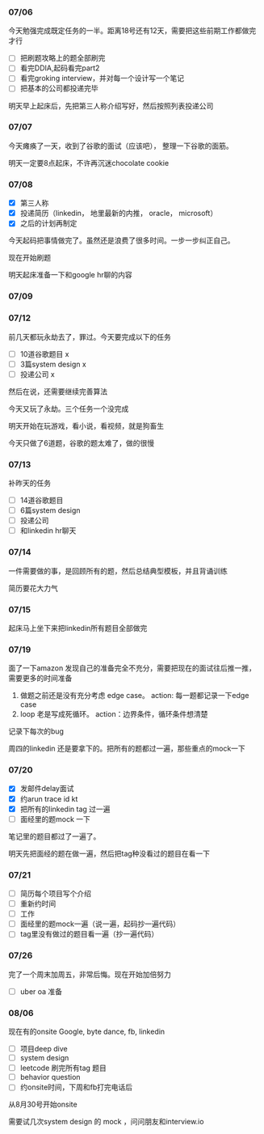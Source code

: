 ### 07/06

今天勉强完成既定任务的一半。距离18号还有12天，需要把这些前期工作都做完才行

- [ ] 把刷题攻略上的题全部刷完
- [ ] 看完DDIA,起码看完part2
- [ ] 看完groking interview，并对每一个设计写一个笔记
- [ ] 把基本的公司都投递完毕

明天早上起床后，先把第三人称介绍写好，然后按照列表投递公司

### 07/07

今天瘫痪了一天，收到了谷歌的面试（应该吧）， 整理一下谷歌的面筋。

明天一定要8点起床，不许再沉迷chocolate cookie

### 07/08

- [x] 第三人称
- [x] 投递简历（linkedin， 地里最新的内推， oracle， microsoft）
- [x] 之后的计划再制定

今天起码把事情做完了。虽然还是浪费了很多时间。一步一步纠正自己。

现在开始刷题

明天起床准备一下和google hr聊的内容

### 07/09

### 07/12

前几天都玩永劫去了，罪过。今天要完成以下的任务

- [ ] 10道谷歌题目 x
- [ ] 3篇system design x
- [ ] 投递公司 x 

然后在说，还需要继续完善算法

今天又玩了永劫。三个任务一个没完成

明天开始在玩游戏，看小说，看视频，就是狗畜生

今天只做了6道题，谷歌的题太难了，做的很慢

### 07/13

补昨天的任务

- [ ] 14道谷歌题目 
- [ ] 6篇system design 
- [ ] 投递公司
- [ ] 和linkedin hr聊天

### 07/14

一件需要做的事，是回顾所有的题，然后总结典型模板，并且背诵训练

简历要花大力气

### 07/15

起床马上坐下来把linkedin所有题目全部做完

### 07/19

面了一下amazon 发现自己的准备完全不充分，需要把现在的面试往后推一推，需要更多的时间准备

1. 做题之前还是没有充分考虑 edge case。 action: 每一题都记录一下edge case
2. loop 老是写成死循环。 action：边界条件，循环条件想清楚

记录下每次的bug

周四的linkedin 还是要拿下的。把所有的题都过一遍，那些重点的mock一下

### 07/20

- [x] 发邮件delay面试
- [x] 约arun trace id kt
- [x] 把所有的linkedin tag 过一遍
- [ ] 面经里的题mock 一下

笔记里的题目都过了一遍了。

明天先把面经的题在做一遍，然后把tag种没看过的题目在看一下

### 07/21

- [ ] 简历每个项目写个介绍
- [ ] 重新约时间
- [ ] 工作
- [ ] 面经里的题mock一遍（说一遍，起码抄一遍代码）
- [ ] tag里没有做过的题目看一遍（抄一遍代码）

### 07/26

完了一个周末加周五，非常后悔。现在开始加倍努力

- [ ] uber oa 准备



### 08/06

现在有的onsite Google, byte dance, fb, linkedin

- [ ] 项目deep dive
- [ ] system design
- [ ] leetcode 刷完所有tag 题目
- [ ] behavior question
- [ ] 约onsite时间，下周和fb打完电话后

从8月30号开始onsite

需要试几次system design 的 mock ，问问朋友和interview.io























